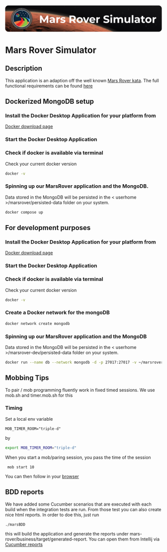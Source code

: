 <p align="center">
<img alt="banner image" src="https://raw.githubusercontent.com/MrFranksJr/MrFranksJr/main/assets/mars-rover/banner.png">
</p>

# Mars Rover Simulator
## Description

This application is an adaption off the well known [Mars Rover kata](https://kata-log.rocks/mars-rover-kata). The full functional requirements can be found [here](documentation/REQUIREMENTS.md)

## Dockerized MongoDB setup

### Install the Docker Desktop Application for your platform from
[Docker download page](https://www.docker.com/get-started/)

### Start the Docker Desktop Application

### Check if docker is available via terminal
Check your current docker version
```bash
docker -v
```
### Spinning up our MarsRover application and the MongoDB.
Data stored in the MongoDB will be persisted in the < userhome >/marsrover/persisted-data folder on your system.
```bash
docker compose up
```

## For development purposes

### Install the Docker Desktop Application for your platform from
[Docker download page](https://www.docker.com/get-started/)

### Start the Docker Desktop Application

### Check if docker is available via terminal
Check your current docker version
```bash
docker -v
```

### Create a Docker network for the mongoDB

```bash
docker network create mongodb
```

### Spinning up our MarsRover application and the MongoDB
Data stored in the MongoDB will be persisted in the < userhome >/marsrover-dev/persisted-data folder on your system.
```bash
docker run --name db --network mongodb -d -p 27017:27017 -v ~/marsrover-dev/persistant-data:/data/db mongodb/mongodb-community-server:6.0-ubi8
```



## Mobbing Tips

To pair / mob programming fluently work in fixed timed sessions.
We use mob.sh and timer.mob.sh for this

### Timing
Set a local env variable

```
MOB_TIMER_ROOM="triple-d"
```
by
```bash
export MOB_TIMER_ROOM="triple-d"
```

When you start a mob/paring session, you pass the time of the session

```
 mob start 10
```

You can then follow in your [browser](https://timer.mob.sh/triple-d#)

## BDD reports

We have added some Cucumber scenarios that are executed with each build when the integration tests are run. From those test you can also create nice html reports. In order to doe this, just run 

```bash
./marsBDD
```

this will build the application and generate the reports under mars-rover/business/target/generated-report.
You can open them from Intellij via [Cucumber reports](http://localhost:63342/mars-rover/business/target/generated-report/index.html)
